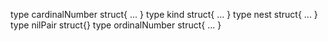 type cardinalNumber struct{ ... }
type kind struct{ ... }
type nest struct{ ... }
type nilPair struct{}
type ordinalNumber struct{ ... }
